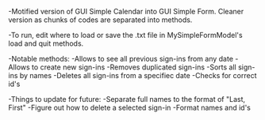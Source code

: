 -Motified version of GUI Simple Calendar into GUI Simple Form. Cleaner version as chunks of codes are separated into methods.

-To run, edit where to load or save the .txt file in MySimpleFormModel's load and quit methods.


-Notable methods:
  -Allows to see all previous sign-ins from any date
  -Allows to create new sign-ins
  -Removes duplicated sign-ins
  -Sorts all sign-ins by names
  -Deletes all sign-ins from a specifiec date
  -Checks for correct id's
  
 
-Things to update for future:
  -Separate full names to the format of "Last, First"
  -Figure out how to delete a selected sign-in
  -Format names and id's
 
